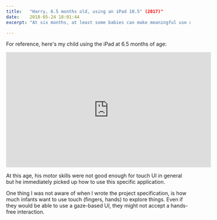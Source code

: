 ```yaml
---
title:   "Harry, 6.5 months old, using an iPad 10.5" (2017)"
date:    2018-05-24 18:01:44
excerpt: "At six months, at least some babies can make meaningful use of tablets"

---
```

For reference, here's my child using the iPad at 6.5 months of age:

<iframe width="560" height="315"
        src="https://www.youtube.com/embed/2eeOsW2_OC0?rel=0" frameborder="0"
        allow="autoplay; encrypted-media" allowfullscreen></iframe>

At this age, his motor skills were not good enough for touch UI in general
but he immediately picked up how to use this specific application.

One thing I was not aware of when I wrote the project specification, is how
much infants want to use touch (fingers, hands) to explore things. Even if
they would be able to use a gaze-based UI, they might not accept a
hands-free interaction.
